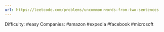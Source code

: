 ```yaml
---
url: https://leetcode.com/problems/uncommon-words-from-two-sentences
---
```


Difficulty: #easy
Companies: #amazon #expedia #facebook #microsoft
